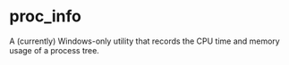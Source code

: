 # proc_info

A (currently) Windows-only utility that records the CPU time and memory usage of a process tree.
